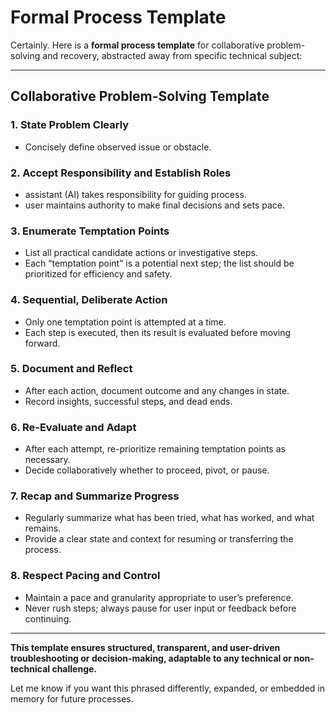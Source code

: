 
# Formal Process Template

Certainly. Here is a **formal process template** for collaborative problem-solving and recovery, abstracted away from specific technical subject:

---

## **Collaborative Problem-Solving Template**

### **1. State Problem Clearly**

* Concisely define observed issue or obstacle.

### **2. Accept Responsibility and Establish Roles**

* assistant (AI) takes responsibility for guiding process.
* user maintains authority to make final decisions and sets pace.

### **3. Enumerate Temptation Points**

* List all practical candidate actions or investigative steps.
* Each “temptation point” is a potential next step; the list should be prioritized for efficiency and safety.

### **4. Sequential, Deliberate Action**

* Only one temptation point is attempted at a time.
* Each step is executed, then its result is evaluated before moving forward.

### **5. Document and Reflect**

* After each action, document outcome and any changes in state.
* Record insights, successful steps, and dead ends.

### **6. Re-Evaluate and Adapt**

* After each attempt, re-prioritize remaining temptation points as necessary.
* Decide collaboratively whether to proceed, pivot, or pause.

### **7. Recap and Summarize Progress**

* Regularly summarize what has been tried, what has worked, and what remains.
* Provide a clear state and context for resuming or transferring the process.

### **8. Respect Pacing and Control**

* Maintain a pace and granularity appropriate to user’s preference.
* Never rush steps; always pause for user input or feedback before continuing.

---

**This template ensures structured, transparent, and user-driven troubleshooting or decision-making, adaptable to any technical or non-technical challenge.**

Let me know if you want this phrased differently, expanded, or embedded in memory for future processes.
